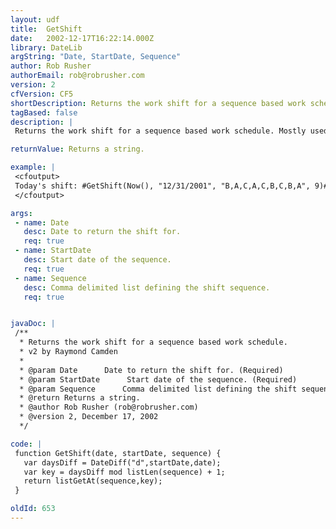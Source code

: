```yaml
---
layout: udf
title:  GetShift
date:   2002-12-17T16:22:14.000Z
library: DateLib
argString: "Date, StartDate, Sequence"
author: Rob Rusher
authorEmail: rob@robrusher.com
version: 2
cfVersion: CF5
shortDescription: Returns the work shift for a sequence based work schedule.
tagBased: false
description: |
 Returns the work shift for a sequence based work schedule. Mostly used by public organizations such as fire and police depts.

returnValue: Returns a string.

example: |
 <cfoutput>
 Today's shift: #GetShift(Now(), "12/31/2001", "B,A,C,A,C,B,C,B,A", 9)#
 </cfoutput>

args:
 - name: Date
   desc: Date to return the shift for.
   req: true
 - name: StartDate
   desc: Start date of the sequence.
   req: true
 - name: Sequence
   desc: Comma delimited list defining the shift sequence.
   req: true


javaDoc: |
 /**
  * Returns the work shift for a sequence based work schedule.
  * v2 by Raymond Camden
  * 
  * @param Date      Date to return the shift for. (Required)
  * @param StartDate      Start date of the sequence. (Required)
  * @param Sequence      Comma delimited list defining the shift sequence. (Required)
  * @return Returns a string. 
  * @author Rob Rusher (rob@robrusher.com) 
  * @version 2, December 17, 2002 
  */

code: |
 function GetShift(date, startDate, sequence) {
   var daysDiff = DateDiff("d",startDate,date);
   var key = daysDiff mod listLen(sequence) + 1;
   return listGetAt(sequence,key);
 }

oldId: 653
---
```


